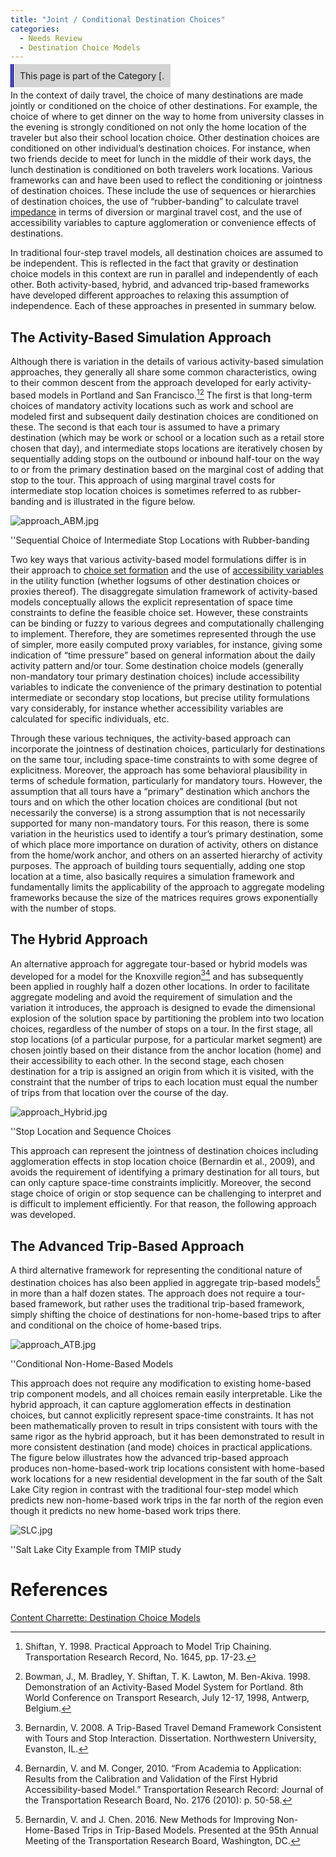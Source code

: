 ```yaml
---
title: "Joint / Conditional Destination Choices"
categories:
  - Needs Review
  - Destination Choice Models
---
```


<span style="background:lightgrey;padding:10px;border-left: thick double #0000aa;"> This page is part of the Category \[.</span>

In the context of daily travel, the choice of many destinations are made jointly or conditioned on the choice of other destinations. For example, the choice of where to get dinner on the way to home from university classes in the evening is strongly conditioned on not only the home location of the traveler but also their school location choice. Other destination choices are conditioned on other individual’s destination choices. For instance, when two friends decide to meet for lunch in the middle of their work days, the lunch destination is conditioned on both travelers work locations. Various frameworks can and have been used to reflect the conditioning or jointness of destination choices. These include the use of sequences or hierarchies of destination choices, the use of “rubber-banding” to calculate travel [impedance](Impedance) in terms of diversion or marginal travel cost, and the use of accessibility variables to capture agglomeration or convenience effects of destinations.

In traditional four-step travel models, all destination choices are assumed to be independent. This is reflected in the fact that gravity or destination choice models in this context are run in parallel and independently of each other. Both activity-based, hybrid, and advanced trip-based frameworks have developed different approaches to relaxing this assumption of independence. Each of these approaches in presented in summary below.

The Activity-Based Simulation Approach
--------------------------------------

Although there is variation in the details of various activity-based simulation approaches, they generally all share some common characteristics, owing to their common descent from the approach developed for early activity-based models in Portland and San Francisco.[^1][^2] The first is that long-term choices of mandatory activity locations such as work and school are modeled first and subsequent daily destination choices are conditioned on these. The second is that each tour is assumed to have a primary destination (which may be work or school or a location such as a retail store chosen that day), and intermediate stops locations are iteratively chosen by sequentially adding stops on the outbound or inbound half-tour on the way to or from the primary destination based on the marginal cost of adding that stop to the tour. This approach of using marginal travel costs for intermediate stop location choices is sometimes referred to as rubber-banding and is illustrated in the figure below.

![](approach_ABM.jpg "approach_ABM.jpg")

''Sequential Choice of Intermediate Stop Locations with Rubber-banding

Two key ways that various activity-based model formulations differ is in their approach to [choice set formation](Destination_Choice_Set_Formation) and the use of [accessibility variables](Accessibility) in the utility function (whether logsums of other destination choices or proxies thereof). The disaggregate simulation framework of activity-based models conceptually allows the explicit representation of space time constraints to define the feasible choice set. However, these constraints can be binding or fuzzy to various degrees and computationally challenging to implement. Therefore, they are sometimes represented through the use of simpler, more easily computed proxy variables, for instance, giving some indication of “time pressure” based on general information about the daily activity pattern and/or tour. Some destination choice models (generally non-mandatory tour primary destination choices) include accessibility variables to indicate the convenience of the primary destination to potential intermediate or secondary stop locations, but precise utility formulations vary considerably, for instance whether accessibility variables are calculated for specific individuals, etc.

Through these various techniques, the activity-based approach can incorporate the jointness of destination choices, particularly for destinations on the same tour, including space-time constraints to with some degree of explicitness. Moreover, the approach has some behavioral plausibility in terms of schedule formation, particularly for mandatory tours. However, the assumption that all tours have a “primary” destination which anchors the tours and on which the other location choices are conditional (but not necessarily the converse) is a strong assumption that is not necessarily supported for many non-mandatory tours. For this reason, there is some variation in the heuristics used to identify a tour’s primary destination, some of which place more importance on duration of activity, others on distance from the home/work anchor, and others on an asserted hierarchy of activity purposes. The approach of building tours sequentially, adding one stop location at a time, also basically requires a simulation framework and fundamentally limits the applicability of the approach to aggregate modeling frameworks because the size of the matrices requires grows exponentially with the number of stops.

The Hybrid Approach
-------------------

An alternative approach for aggregate tour-based or hybrid models was developed for a model for the Knoxville region[^3][^4] and has subsequently been applied in roughly half a dozen other locations. In order to facilitate aggregate modeling and avoid the requirement of simulation and the variation it introduces, the approach is designed to evade the dimensional explosion of the solution space by partitioning the problem into two location choices, regardless of the number of stops on a tour. In the first stage, all stop locations (of a particular purpose, for a particular market segment) are chosen jointly based on their distance from the anchor location (home) and their accessibility to each other. In the second stage, each chosen destination for a trip is assigned an origin from which it is visited, with the constraint that the number of trips to each location must equal the number of trips from that location over the course of the day.

![](approach_Hybrid.jpg "approach_Hybrid.jpg")

''Stop Location and Sequence Choices

This approach can represent the jointness of destination choices including agglomeration effects in stop location choice (Bernardin et al., 2009), and avoids the requirement of identifying a primary destination for all tours, but can only capture space-time constraints implicitly. Moreover, the second stage choice of origin or stop sequence can be challenging to interpret and is difficult to implement efficiently. For that reason, the following approach was developed.

The Advanced Trip-Based Approach
--------------------------------

A third alternative framework for representing the conditional nature of destination choices has also been applied in aggregate trip-based models[^5] in more than a half dozen states. The approach does not require a tour-based framework, but rather uses the traditional trip-based framework, simply shifting the choice of destinations for non-home-based trips to after and conditional on the choice of home-based trips.

![](approach_ATB.jpg "approach_ATB.jpg")

''Conditional Non-Home-Based Models

This approach does not require any modification to existing home-based trip component models, and all choices remain easily interpretable. Like the hybrid approach, it can capture agglomeration effects in destination choices, but cannot explicitly represent space-time constraints. It has not been mathematically proven to result in trips consistent with tours with the same rigor as the hybrid approach, but it has been demonstrated to result in more consistent destination (and mode) choices in practical applications. The figure below illustrates how the advanced trip-based approach produces non-home-based-work trip locations consistent with home-based work locations for a new residential development in the far south of the Salt Lake City region in contrast with the traditional four-step model which predicts new non-home-based work trips in the far north of the region even though it predicts no new home-based work trips there.

![](SLC.jpg "SLC.jpg")

''Salt Lake City Example from TMIP study

References
==========

[Content Charrette: Destination Choice Models](Content_Charrette_Destination_Choice_Models)

[^1]: Shiftan, Y. 1998. Practical Approach to Model Trip Chaining. Transportation Research Record, No. 1645, pp. 17-23.

[^2]: Bowman, J., M. Bradley, Y. Shiftan, T. K. Lawton, M. Ben-Akiva. 1998. Demonstration of an Activity-Based Model System for Portland. 8th World Conference on Transport Research, July 12-17, 1998, Antwerp, Belgium.

[^3]: Bernardin, V. 2008. A Trip-Based Travel Demand Framework Consistent with Tours and Stop Interaction. Dissertation. Northwestern University, Evanston, IL.

[^4]: Bernardin, V. and M. Conger, 2010. “From Academia to Application: Results from the Calibration and Validation of the First Hybrid Accessibility-based Model.” Transportation Research Record: Journal of the Transportation Research Board, No. 2176 (2010): p. 50-58.

[^5]: Bernardin, V. and J. Chen. 2016. New Methods for Improving Non-Home-Based Trips in Trip-Based Models. Presented at the 95th Annual Meeting of the Transportation Research Board, Washington, DC.

